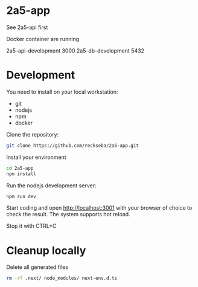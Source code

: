 # 2a5-app

See 2a5-api first

Docker container are running

2a5-api-development 3000
2a5-db-development 5432




# Development
You need to install on your local workstation:
- git
- nodejs
- npm
- docker

Clone the repository:
```bash
git clone https://github.com/reckseba/2a5-app.git
```

Install your environment
```bash
cd 2a5-app
npm install
```

Run the nodejs development server:
```bash
npm run dev
```

Start coding and open [http://localhost:3001](http://localhost:3001) with your browser of choice to check the result. The system supports hot reload.


Stop it with CTRL+C




# Cleanup locally

Delete all generated files
```bash
rm -rf .next/ node_modules/ next-env.d.ts
```
